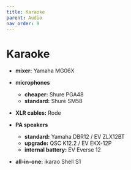 ```yaml
---
title: Karaoke
parent: Audio
nav_order: 9
---
```

# Karaoke

- **mixer:** Yamaha MG06X
- **microphones** 
	- **cheaper:** Shure PGA48
	- **standard:** Shure SM58
- **XLR cables:** Rode
- **PA speakers**
	- **standard:** Yamaha DBR12 / EV ZLX12BT
	- **upgrade:** QSC K12.2 / EV EKX-12P
	- **internal battery:** EV Everse 12

- **all-in-one:** ikarao Shell S1
